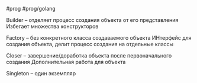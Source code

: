 #prog #prog/golang 

Builder – отделяет процесс создания объекта от его представления
Избегает множества конструкторов

Factory – без конкретного класса создаваемого объекта
ИНтерфейс для создания объекта, делит процесс создания на отдельные классы

Closer – завершение/доработка объекта после первоначального создания
Дополнительная работа для объекта

Singleton – один экземпляр
